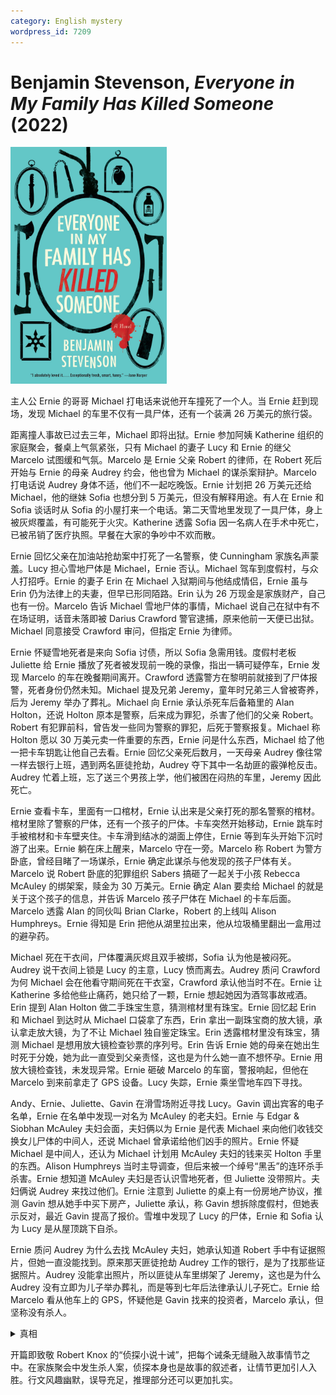 ```yaml
---
category: English mystery
wordpress_id: 7209
---
```


# Benjamin Stevenson, <i>Everyone in My Family Has Killed Someone</i> (2022)

<img src=images/2022_cover.jpg width=250/>

主人公 Ernie 的哥哥 Michael 打电话来说他开车撞死了一个人。当 Ernie 赶到现场，发现 Michael 的车里不仅有一具尸体，还有一个装满 26 万美元的旅行袋。

距离撞人事故已过去三年，Michael 即将出狱。Ernie 参加阿姨 Katherine 组织的家庭聚会，餐桌上气氛紧张，只有 Michael 的妻子 Lucy 和 Ernie 的继父 Marcelo 试图缓和气氛。Marcelo 是 Ernie 父亲 Robert 的律师，在 Robert 死后开始与 Ernie 的母亲 Audrey 约会，他也曾为 Michael 的谋杀案辩护。Marcelo 打电话说 Audrey 身体不适，他们不一起吃晚饭。Ernie 计划把 26 万美元还给 Michael，他的继妹 Sofia 也想分到 5 万美元，但没有解释用途。有人在 Ernie 和 Sofia 谈话时从 Sofia 的小屋打来一个电话。第二天雪地里发现了一具尸体，身上被灰烬覆盖，有可能死于火灾。Katherine 透露 Sofia 因一名病人在手术中死亡，已被吊销了医疗执照。早餐在大家的争吵中不欢而散。

Ernie 回忆父亲在加油站抢劫案中打死了一名警察，使 Cunningham 家族名声蒙羞。Lucy 担心雪地尸体是 Michael，Ernie 否认。Michael 驾车到度假村，与众人打招呼。Ernie 的妻子 Erin 在 Michael 入狱期间与他结成情侣，Ernie 虽与 Erin 仍为法律上的夫妻，但早已形同陌路。Erin 认为 26 万现金是家族财产，自己也有一份。Marcelo 告诉 Michael 雪地尸体的事情，Michael 说自己在狱中有不在场证明，话音未落即被 Darius Crawford 警官逮捕，原来他前一天便已出狱。Michael 同意接受 Crawford 审问，但指定 Ernie 为律师。

Ernie 怀疑雪地死者是来向 Sofia 讨债，所以 Sofia 急需用钱。度假村老板 Juliette 给 Ernie 播放了死者被发现前一晚的录像，指出一辆可疑停车，Ernie 发现 Marcelo 的车在晚餐期间离开。Crawford 透露警方在黎明前就接到了尸体报警，死者身份仍然未知。Michael 提及兄弟 Jeremy，童年时兄弟三人曾被寄养，后为 Jeremy 举办了葬礼。Michael 向 Ernie 承认杀死车后备箱里的 Alan Holton，还说 Holton 原本是警察，后来成为罪犯，杀害了他们的父亲 Robert。Robert 有犯罪前科，曾告发一些同为警察的罪犯，后死于警察报复。Michael 称 Holton 愿以 30 万美元卖一件重要的东西，Ernie 问是什么东西，Michael 给了他一把卡车钥匙让他自己去看。Ernie 回忆父亲死后数月，一天母亲 Audrey 像往常一样去银行上班，遇到两名匪徒抢劫，Audrey 夺下其中一名劫匪的霰弹枪反击。Audrey 忙着上班，忘了送三个男孩上学，他们被困在闷热的车里，Jeremy 因此死亡。

Ernie 查看卡车，里面有一口棺材，Ernie 认出来是父亲打死的那名警察的棺材。棺材里除了警察的尸体，还有一个孩子的尸体。卡车突然开始移动，Ernie 跳车时手被棺材和卡车壁夹住。卡车滑到结冰的湖面上停住，Ernie 等到车头开始下沉时游了出来。Ernie 躺在床上醒来，Marcelo 守在一旁。Marcelo 称 Robert 为警方卧底，曾经目睹了一场谋杀，Ernie 确定此谋杀与他发现的孩子尸体有关。Marcelo 说 Robert 卧底的犯罪组织 Sabers 搞砸了一起关于小孩 Rebecca McAuley 的绑架案，赎金为 30 万美元。Ernie 确定 Alan 要卖给 Michael 的就是关于这个孩子的信息，并告诉 Marcelo 孩子尸体在 Michael 的卡车后面。Marcelo 透露 Alan 的同伙叫 Brian Clarke，Robert 的上线叫 Alison Humphreys。Ernie 得知是 Erin 把他从湖里拉出来，他从垃圾桶里翻出一盒用过的避孕药。

Michael 死在干衣间，尸体覆满灰烬且双手被绑，Sofia 认为他是被闷死。Audrey 说干衣间上锁是 Lucy 的主意，Lucy 愤而离去。Audrey 质问 Crawford 为何 Michael 会在他看守期间死在干衣室，Crawford 承认他当时不在。Ernie 让 Katherine 多给他些止痛药，她只给了一颗，Ernie 想起她因为酒驾事故戒酒。Erin 提到 Alan Holton 做二手珠宝生意，猜测棺材里有珠宝。Ernie 回忆起 Erin 和 Michael 到达时从 Michael 口袋拿了东西，Erin 拿出一副珠宝商的放大镜，承认拿走放大镜，为了不让 Michael 独自鉴定珠宝。Erin 透露棺材里没有珠宝，猜测 Michael 是想用放大镜检查钞票的序列号。Erin 告诉 Ernie 她的母亲在她出生时死于分娩，她为此一直受到父亲责怪，这也是为什么她一直不想怀孕。Ernie 用放大镜检查钱，未发现异常。Ernie 砸破 Marcelo 的车窗，警报响起，但他在 Marcelo 到来前拿走了 GPS 设备。Lucy 失踪，Ernie 乘坐雪地车四下寻找。

Andy、Ernie、Juliette、Gavin 在滑雪场附近寻找 Lucy。Gavin 调出宾客的电子名单，Ernie 在名单中发现一对名为 McAuley 的老夫妇。Ernie 与 Edgar & Siobhan McAuley 夫妇会面，夫妇俩以为 Ernie 是代表 Michael 来向他们收钱交换女儿尸体的中间人，还说 Michael 曾承诺给他们凶手的照片。Ernie 怀疑 Michael 是中间人，还认为 Michael 计划用 McAuley 夫妇的钱来买 Holton 手里的东西。Alison Humphreys 当时主导调查，但后来被一个绰号“黑舌”的连环杀手杀害。Ernie 想知道 McAuley 夫妇是否认识雪地死者，但 Juliette 没带照片。夫妇俩说 Audrey 来找过他们。Ernie 注意到 Juliette 的桌上有一份房地产协议，推测 Gavin 想从她手中买下房产，Juliette 承认，称 Gavin 想拆除度假村，但她表示反对，最近 Gavin 提高了报价。雪堆中发现了 Lucy 的尸体，Ernie 和 Sofia 认为 Lucy 是从屋顶跳下自杀。

Ernie 质问 Audrey 为什么去找 McAuley 夫妇，她承认知道 Robert 手中有证据照片，但她一直没能找到。原来那天匪徒抢劫 Audrey 工作的银行，是为了找那些证据照片。Audrey 没能拿出照片，所以匪徒从车里绑架了 Jeremy，这也是为什么 Audrey 没有立即为儿子举办葬礼，而是等到七年后法律承认儿子死亡。Ernie 给 Marcelo 看从他车上的 GPS，怀疑他是 Gavin 找来的投资者，Marcelo 承认，但坚称没有杀人。

<details><summary>真相</summary>
Marcelo 将卡车推进湖里，是为了保护 Michael，防止尸体被发现。Katherine 潜入 Sofia 的小屋打电话，她本想打给 Andy，让他帮忙看时间以避开雪地摄像头的检测，目的是拿走 Sofia 正在戒断的羟考酮药片。Sofia 为了筹钱，给 Marcelo 做肩部手术时用假表换掉了他的劳力士手表（伏线：Marcelo 打了 Ernie 下巴一拳，但 Ernie 伤势不重）。劳力士手表里有微点照片，只有用放大镜才能读取。Sofia 把表卖到了 Alan 的当铺，Alan 意识到表属于 Robert，并且微点里有照片。Robert 射杀了警察 Brian Clarke，Michael 和 Erin 挖出了 Brian 的棺材，开卡车运了过来，棺材里有一具尸体是 Rebecca McAuley。Michael 计划将表和 Rebecca 的尸体卖给 McAuley 夫妇，索要双倍赎金，Audrey 知晓他的计划。Lucy 认出雪地死者是在她来小屋的路上给她开超速罚单的警察，她从屋顶跳下是为躲避凶手。Crawford = Jeremy，他是连环杀手“黑舌”，杀死警察后换上了死者的警服（伏线：制服袖口的血迹在内侧而不是外侧）。Alan 没有杀死 Jeremy，而是将他交给 Mark & Janine Williams 夫妇抚养，Jeremy 得知自己身份后将夫妇俩杀害。Jeremy 在监狱中曾与 Michael 和 Lucy 联系，希望得到家庭接纳。结尾 Ernie 解开了 Michael 留在 BINGO 卡上的照片线索，Rebecca McAuley 的杀手是她的父亲 Edgar。
</details>

开篇即致敬 Robert Knox 的“侦探小说十诫”，把每个诫条无缝融入故事情节之中。在家族聚会中发生杀人案，侦探本身也是故事的叙述者，让情节更加引人入胜。行文风趣幽默，误导充足，推理部分还可以更加扎实。